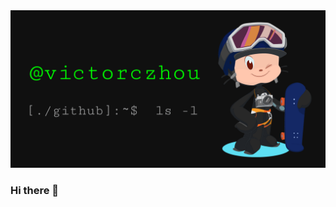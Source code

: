 <img src="https://github.com/victorczhou/victorczhou/blob/master/assets/gifs/banner.gif?raw=true" alt="banner for @victorczhou">

### Hi there 👋



<!--
**victorczhou/victorczhou** is a ✨ _special_ ✨ repository because its `README.md` (this file) appears on your GitHub profile.

Here are some ideas to get you started:

- 🔭 I’m currently working on ...
- 🌱 I’m currently learning ...
- 👯 I’m looking to collaborate on ...
- 🤔 I’m looking for help with ...
- 💬 Ask me about ...
- 📫 How to reach me: ...
- 😄 Pronouns: ...
- ⚡ Fun fact: ...
-->

